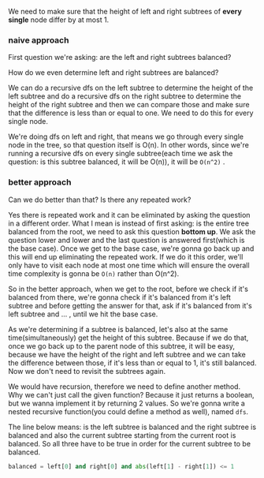 We need to make sure that the height of left and right subtrees of **every single** node differ by at most 1.

### naive approach
First question we're asking: are the left and right subtrees balanced?

How do we even determine left and right subtrees are balanced?

We can do a recursive dfs on the left subtree to determine the height of the left subtree and do a recursive dfs on the right subtree
to determine the height of the right subtree and then we can compare those and make sure that the difference is less than or equal to one.
We need to do this for every single node.

We're doing dfs on left and right, that means we go through every single node in the tree, so that question itself is O(n).
In other words, since we're running a recursive dfs on every single subtree(each time we ask the question: is this subtree balanced, it will
be O(n)), it will be `O(n^2)` .

### better approach
Can we do better than that? Is there any repeated work? 

Yes there is repeated work and it can be eliminated by asking the question in a different order. What I mean is instead of first asking: is the entire
tree balanced from the root, we need to ask this question **bottom up**. We ask the question lower and lower and the last question is
answered first(which is the base case). Once we get to the base case, we're gonna go back up and this will end up eliminating the repeated work.
If we do it this order, we'll only have to visit each node at most one time which will ensure the overall time complexity is gonna be `O(n)` rather 
than O(n^2). 

So in the better approach, when we get to the root, before we check if it's balanced from there, we're gonna check if it's balanced from it's
left subtree and before getting the answer for that, ask if it's balanced from it's left subtree and ... , until we hit the base case.

As we're determining if a subtree is balanced, let's also at the same time(simultaneously) get the height of this subtree. Because if we do that,
once we go back up to the parent node of this subtree, it will be easy, because we have the height of the right and left subtree and we can take
the difference between those, if it's less than or equal to 1, it's still balanced. Now we don't need to revisit the subtrees again.

We would have recursion, therefore we need to define another method. Why we can't just call the given function? Because it just returns a boolean,
but we wanna implement it by returning 2 values. So we're gonna write a nested recursive function(you could define a method as well), named `dfs`.

The line below means: is the left subtree is balanced and the right subtree is balanced and also the current subtree starting from the current
root is balanced. So all three have to be true in order for the current subtree to be balanced.
```python
balanced = left[0] and right[0] and abs(left[1] - right[1]) <= 1
```